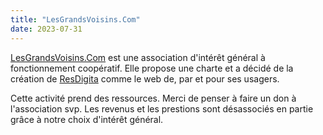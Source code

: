 ```yaml
---
title: "LesGrandsVoisins.Com"
date: 2023-07-31
---
```


[LesGrandsVoisins.Com](https://www.lesgrandsvoisi's.com) est une association d'intérêt général à fonctionnement coopératif. Elle propose une charte et a décidé de la création de [ResDigita](https://www.resdigita.com) comme le web de, par et pour ses usagers. 

Cette activité prend des ressources. Merci de penser à faire un don à l'association svp. Les revenus et les prestions sont désassociés en partie grâce à notre choix d'intérêt général. 
